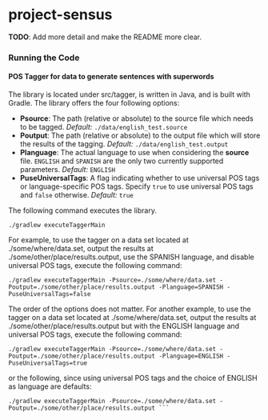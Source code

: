 # project-sensus

__TODO__: Add more detail and make the README more clear.

### Running the Code

#### POS Tagger for data to generate sentences with superwords

The library is located under src/tagger, is written in Java, and is built with Gradle. The library offers the four following options:

+ __Psource__: The path (relative or absolute) to the source file which needs to be tagged. _Default:_ ```./data/english_test.source```
+ __Poutput__: The path (relative or absolute) to the output file which will store the results of the tagging. _Default:_ ```./data/english_test.output```
+ __Planguage__: The actual language to use when considering the __source__ file. ```ENGLISH``` and ```SPANISH``` are the only two currently supported parameters. _Default:_ ```ENGLISH```
+ __PuseUniversalTags__: A flag indicating whether to use universal POS tags or language-specific POS tags. Specify ```true``` to use universal POS tags and ```false``` otherwise. _Default:_ ```true```

The following command executes the library.

```
./gradlew executeTaggerMain
```

For example, to use the tagger on a data set located at ./some/where/data.set, output the results at ./some/other/place/results.output, use the SPANISH language, and disable universal POS tags, execute the following command:

```
./gradlew executeTaggerMain -Psource=./some/where/data.set -Poutput=./some/other/place/results.output -Planguage=SPANISH -PuseUniversalTags=false
```

The order of the options does not matter. For another example, to use the tagger on a data set located at ./some/where/data.set, output the results at ./some/other/place/results.output but with the ENGLISH language and universal POS tags, execute the following command:

```
./gradlew executeTaggerMain -Psource=./some/where/data.set -Poutput=./some/other/place/results.output -Planguage=ENGLISH -PuseUniversalTags=true
```

or the following, since using universal POS tags and the choice of ENGLISH as language are defaults:

```
./gradlew executeTaggerMain -Psource=./some/where/data.set -Poutput=./some/other/place/results.output ```
